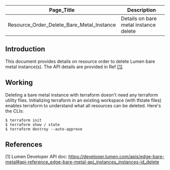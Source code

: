 | Page_Title      | Description                                 |
|-----------------|---------------------------------------------|
| Resource_Order_Delete_Bare_Metal_Instance  | Details on bare metal instance delete |

## Introduction
This document provides details on resource order to delete Lumen bare metal instance(s). The API details are provided in Ref [[1]](#1).

## Working
Deleting a bare metal instance with terraform doesn't need any terraform utility files. Initializing terraform in an existing workspace (with tfstate files) enables terraform to understand what all resources can be deleted. Here's the CLIs:
```shell
$ terraform init
$ terraform show / state
$ terraform destroy --auto-approve
```

## References
<a id="1">[1]</a> Lumen Developer API doc: https://developer.lumen.com/apis/edge-bare-metal#api-reference_edge-bare-metal-api_instances_instances-id_delete
